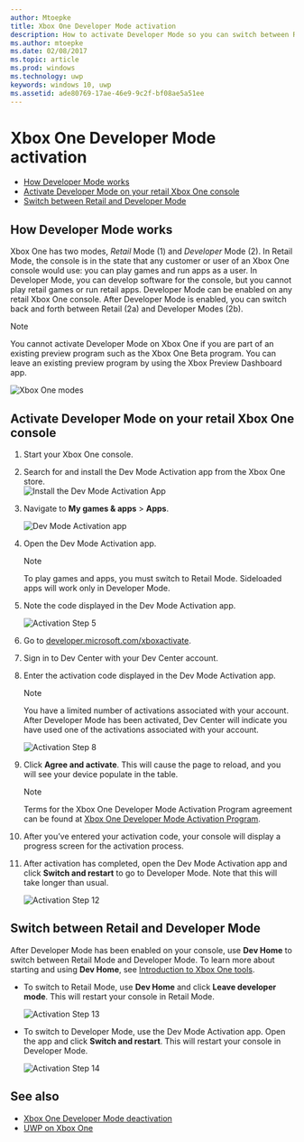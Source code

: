 ```yaml
---
author: Mtoepke
title: Xbox One Developer Mode activation
description: How to activate Developer Mode so you can switch between Retail Mode and Developer Mode.
ms.author: mtoepke
ms.date: 02/08/2017
ms.topic: article
ms.prod: windows
ms.technology: uwp
keywords: windows 10, uwp
ms.assetid: ade80769-17ae-46e9-9c2f-bf08ae5a51ee
---
```


# Xbox One Developer Mode activation

* [How Developer Mode works](#how-developer-mode-works)
* [Activate Developer Mode on your retail Xbox One console](#activate-developer-mode-on-your-retail-xbox-one-console)  
* [Switch between Retail and Developer Mode](#switch-between-retail-and-developer-mode)

## How Developer Mode works
Xbox One has two modes, *Retail* Mode (1) and *Developer* Mode (2). In Retail Mode, the console is in the state that any customer or user of an Xbox One console would use: you can play games and run apps as a user. In Developer Mode, you can develop software for the console, but you cannot play retail games or run retail apps.
Developer Mode can be enabled on any retail Xbox One console. After Developer Mode is enabled, you can switch back and forth between Retail (2a) and Developer Modes (2b).

> [!NOTE]
> You cannot activate Developer Mode on Xbox One if you are part of an existing preview program such as the Xbox One Beta program. You can leave an existing preview program by using the Xbox Preview Dashboard app. 

![Xbox One modes](images/dev-mode-flow.png)

## Activate Developer Mode on your retail Xbox One console

1.	Start your Xbox One console.

2.	Search for and install the Dev Mode Activation app from the Xbox One store.  
    ![Install the Dev Mode Activation App](images/activation-store-search.png)

3.	Navigate to **My games & apps** > **Apps**.

    ![Dev Mode Activation app](images/activation-step-3.png)
4. Open the Dev Mode Activation app.    
    
    > [!NOTE]
    > To play games and apps, you must switch to Retail Mode. Sideloaded apps will work only in Developer Mode.

5.	Note the code displayed in the Dev Mode Activation app.  

    ![Activation Step 5](images/activation-step-5.png)  
    
6.	Go to [developer.microsoft.com/xboxactivate](https://developer.microsoft.com/xboxactivate).
7.	Sign in to Dev Center with your Dev Center account.  
8.	Enter the activation code displayed in the Dev Mode Activation app.   
   
    > [!NOTE]
    > You have a limited number of activations associated with your account. After Developer Mode has been activated, Dev Center will indicate you have used one of the activations associated with your account. 
    
    ![Activation Step 8](images/activation-step-8.png)    
    
9.	Click **Agree and activate**. This will cause the page to reload, and you will see your device populate in the table.
    
    > [!NOTE]
    > Terms for the Xbox One Developer Mode Activation Program agreement can be found at [Xbox One Developer Mode Activation Program](http://go.microsoft.com/fwlink/p/?LinkId=760399).

10.	After you’ve entered your activation code, your console will display a progress screen for the activation process.  
    
11.	After activation has completed, open the Dev Mode Activation app and click **Switch and restart** to go to Developer Mode. Note that this will take longer than usual.  

    ![Activation Step 12](images/activation-step-12.png)   
    

    
## Switch between Retail and Developer Mode
After Developer Mode has been enabled on your console, use **Dev Home** to switch between Retail Mode and Developer Mode. To learn more about starting and using **Dev Home**, see [Introduction to Xbox One tools](introduction-to-xbox-tools.md).

* To switch to Retail Mode, use **Dev Home** and click **Leave developer mode**. This will restart your console in Retail Mode.    

  ![Activation Step 13](images/activation-step-13.png)  
  
* To switch to Developer Mode, use the Dev Mode Activation app. Open the app and click **Switch and restart**. This will restart your console in Developer Mode.  

  ![Activation Step 14](images/activation-step-12.png)  

## See also
- [Xbox One Developer Mode deactivation](devkit-deactivation.md)
- [UWP on Xbox One](index.md)
